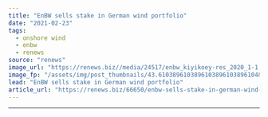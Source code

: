 ```yaml
---
title: "EnBW sells stake in German wind portfolio"
date: "2021-02-23"
tags: 
  - onshore wind
  - enbw
  - renews
source: "renews"
image_url: "https://renews.biz//media/24517/enbw_kiyikoey-res_2020_1-1.jpg?mode=crop&width=770&heightratio=0.6103896103896103896103896104&slimmage=true"
image_fp: "/assets/img/post_thumbnails/43.6103896103896103896103896104&slimmage=true"
lead: "EnBW sells stake in German wind portfolio"
article_url: "https://renews.biz/66650/enbw-sells-stake-in-german-wind-portfolio/"
---
```


---
